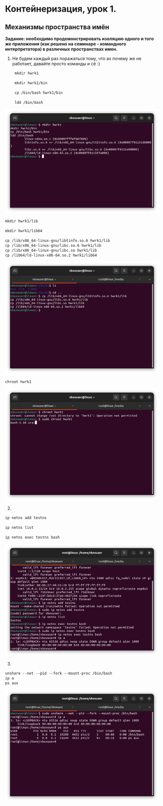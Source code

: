# Контейнеризация, урок 1. 
## Механизмы пространства имён

**Задание: необходимо продемонстрировать изоляцию одного и того же приложения (как решено на семинаре - командного интерпретатора) в различных пространствах имен.**

1. Не будем каждый раз поражаться тому, что ах почему же не работает, давайте просто команды и сё :)





        mkdir hwrk1

        mkdir hwrk1/bin

        cp /bin/bash hwrk1/bin

        ldd /bin/bash


![](1.png)

    mkdir hwrk1/lib

    mkdir hwrk1/lib64

    cp /lib/x86_64-linux-gnu/libtinfo.so.6 hwrk1/lib
    cp /lib/x86_64-linux-gnu/libc.so.6 hwrk1/lib
    cp /lib/x86_64-linux-gnu/libc.so hwrk1/lib
    cp /lib64/ld-linux-x86-64.so.2 hwrk1/lib64

![](2.png)

    chroot hwrk1

![](3.png)

2. 

    ip netns add testns

    ip netns list

    ip netns exec testns bash

![](4.png)

3.

    unshare --net --pid --fork --mount-proc /bin/bash
    ip a
    ps aux
![](5.png)